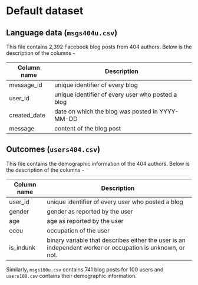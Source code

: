 # Default dataset

## Language data (`msgs404u.csv`)
This file contains 2,392 Facebook blog posts from 404 authors. Below is the description of the columns - 

| Column name  | Description  |
| ------------ | ------------ |
| message_id  | unique identifier of every blog  |
| user_id  | unique identifier of every user who posted a blog  |
| created_date  | date on which the blog was posted in YYYY-MM-DD |
| message  | content of the blog post  |

## Outcomes (`users404.csv`)
This file contains the demographic information of the 404 authors. Below is the description of the columns - 

| Column name  | Description  |
| ------------ | ------------ |
| user_id  | unique identifier of every user who posted a blog  |
| gender  | gender as reported by the user |
| age  | age as reported by the user |
| occu  | occupation of the user |
| is_indunk  | binary variable that describes either the user is an independent worker or occupation is unknown, or not.  |

Similarly, `msgs100u.csv` contains 741 blog posts for 100 users and `users100.csv` contains their demographic information.
